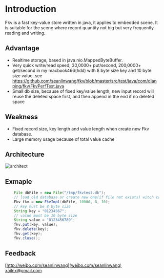 # Introduction
Fkv is a fast key-value store written in java, it applies to embedded scene.
It is suitable for the scene where record quantity not big but very frequently reading and writing.

## Advantage
- Realtime storage, based in java.nio.MappedByteBuffer.
- Very quick write/read speed, 30,0000+ put/second, 200,0000+ get/second in my macbook466(hdd) with 8 byte size key and 10 byte size value.
  see https://github.com/seanlinwang/fkv/blob/master/src/test/java/com/dianping/fkv/FkvPerfTest.java
- Small db size, because of fixed key/value length, new input record will reuse the deleted space first, and then append in the end if no deleted space

## Weakness
- Fixed record size, key length and value length when create new Fkv database.
- Large memory usage because of total value cache

## Architecture
![architect](http://ww1.sinaimg.cn/mw600/648d6e26gw1do4szstuhaj.jpg "fkv architect")

## Exmaple
```java		
	File dbFile = new File("/tmp/fkvtest.db"); 
	// load old database or create new one(if file not exists) witch can store 10000 records  
	Fkv fkv = new FkvImpl(dbFile, 10000, 8, 10); 
	// key must be 8 byte size
	String key = "01234567"; 
	// value must be 10 byte size
	String value = "0123456789"; 
	fkv.put(key, value);
	fkv.delete(key);
	fkv.get(key);
	fkv.close();
```

## Feedback
[http://weibo.com/seanlinwang](weibo.com/seanlinwang)  xailnx@gmail.com